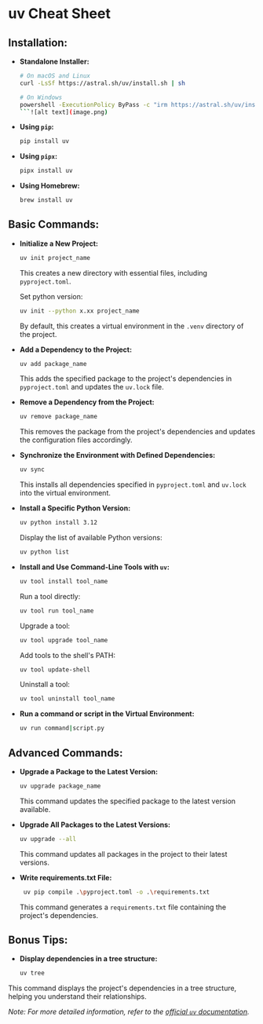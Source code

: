 # uv Cheat Sheet

## **Installation:**

- **Standalone Installer:**

  ```bash
  # On macOS and Linux
  curl -LsSf https://astral.sh/uv/install.sh | sh

  # On Windows
  powershell -ExecutionPolicy ByPass -c "irm https://astral.sh/uv/install.ps1 | iex"
  ```![alt text](image.png)

- **Using `pip`:**

  ```bash
  pip install uv
  ```

- **Using `pipx`:**

  ```bash
  pipx install uv
  ```

- **Using Homebrew:**

  ```bash
  brew install uv
  ```

## **Basic Commands:**

- **Initialize a New Project:**

    ```bash
    uv init project_name
    ```

    This creates a new directory with essential files, including `pyproject.toml`.

    Set python version:

    ```bash
    uv init --python x.xx project_name 
    ```


  By default, this creates a virtual environment in the `.venv` directory of the project.

- **Add a Dependency to the Project:**

  ```bash
  uv add package_name
  ```

  This adds the specified package to the project's dependencies in `pyproject.toml` and updates the `uv.lock` file.

- **Remove a Dependency from the Project:**

  ```bash
  uv remove package_name
  ```

  This removes the package from the project's dependencies and updates the configuration files accordingly.

- **Synchronize the Environment with Defined Dependencies:**

  ```bash
  uv sync
  ```

  This installs all dependencies specified in `pyproject.toml` and `uv.lock` into the virtual environment.

- **Install a Specific Python Version:**

    ```bash
    uv python install 3.12
    ```

    Display the list of available Python versions:

    ```bash
    uv python list
    ```


- **Install and Use Command-Line Tools with `uv`:**

    ```bash
    uv tool install tool_name
    ```

    Run a tool directly:

    ```bash
    uv tool run tool_name
    ```

    Upgrade a tool:

    ```bash
    uv tool upgrade tool_name
    ```

    Add tools to the shell's PATH:

    ```bash
    uv tool update-shell
    ```

    Uninstall a tool:

    ```bash
    uv tool uninstall tool_name
    ```

- **Run a command or script in the Virtual Environment:**
      
    ```bash
    uv run command|script.py
    ```


## **Advanced Commands:**

- **Upgrade a Package to the Latest Version:**

  ```bash
  uv upgrade package_name
  ```

  This command updates the specified package to the latest version available.

- **Upgrade All Packages to the Latest Versions:**

  ```bash
  uv upgrade --all
  ```

    This command updates all packages in the project to their latest versions.

- **Write requirements.txt File:**

  ```bash
   uv pip compile .\pyproject.toml -o .\requirements.txt
  ```

  This command generates a `requirements.txt` file containing the project's dependencies.

## **Bonus Tips:**

- **Display dependencies in a tree structure:**

    ```bash
    uv tree
    ```

This command displays the project's dependencies in a tree structure, helping you understand their relationships.

*Note: For more detailed information, refer to the [official `uv` documentation](https://docs.astral.sh/uv/).*
